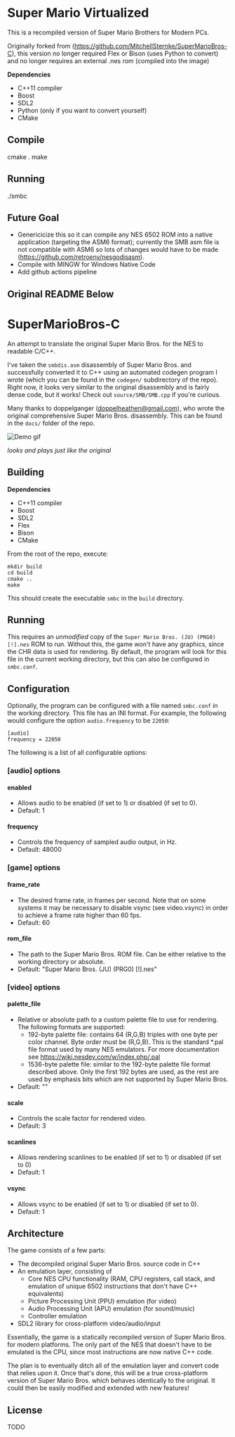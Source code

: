 # Super Mario Virtualized

This is a recompiled version of Super Mario Brothers for Modern PCs.

Originally forked from (https://github.com/MitchellSternke/SuperMarioBros-C), this version no longer required Flex or Bison (uses Python to convert) and no longer requires an external .nes rom (compiled into the image)

**Dependencies**
- C++11 compiler
- Boost
- SDL2
- Python (only if you want to convert yourself)
- CMake


## Compile

cmake .
make

## Running

./smbc

## Future Goal

- Genericicize this so it can compile any NES 6502 ROM into a native application (targeting the ASM6 format); currently the SMB asm file is not compatible with ASM6 so lots of changes would have to be made (https://github.com/retroenv/nesgodisasm).  
- Compile with MINGW for Windows Native Code
- Add github actions pipeline


## Original README Below

SuperMarioBros-C
================

An attempt to translate the original Super Mario Bros. for the NES to readable C/C++.

I've taken the `smbdis.asm` disassembly of Super Mario Bros. and successfully converted it to C++ using an automated codegen program I wrote (which you can be found in the `codegen/` subdirectory of the repo). Right now, it looks very similar to the original disassembly and is fairly dense code, but it works! Check out `source/SMB/SMB.cpp` if you're curious.

Many thanks to doppelganger (doppelheathen@gmail.com), who wrote the original comprehensive Super Mario Bros. disassembly. This can be found in the `docs/` folder of the repo.

![Demo gif](https://github.com/MitchellSternke/SuperMarioBros-C/raw/master/demo.gif)

*looks and plays just like the original*

Building
--------

**Dependencies**
- C++11 compiler
- Boost
- SDL2
- Flex
- Bison
- CMake

From the root of the repo, execute:
```
mkdir build
cd build
cmake ..
make
```

This should create the executable `smbc` in the `build` directory.

Running
-------

This requires an *unmodified* copy of the `Super Mario Bros. (JU) (PRG0) [!].nes` ROM to run. Without this, the game won't have any graphics, since the CHR data is used for rendering. By default, the program will look for this file in the current working directory, but this can also be configured in `smbc.conf`.

Configuration
-------------

Optionally, the program can be configured with a file named `smbc.conf` in the working directory. This file has an INI format. For example, the following would configure the option `audio.frequency` to be `22050`:

```
[audio]
frequency = 22050
```

The following is a list of all configurable options:

### [audio] options

#### enabled

- Allows audio to be enabled (if set to 1) or disabled (if set to 0).
- Default: 1

#### frequency

- Controls the frequency of sampled audio output, in Hz.
- Default: 48000

### [game] options

#### frame_rate

- The desired frame rate, in frames per second. Note that on some systems it may be necessary to disable vsync (see video.vsync) in order to achieve a frame rate higher than 60 fps.
- Default: 60

#### rom_file

- The path to the Super Mario Bros. ROM file. Can be either relative to the working directory or absolute.
- Default: "Super Mario Bros. (JU) (PRG0) [!].nes"

### [video] options

#### palette_file

- Relative or absolute path to a custom palette file to use for rendering. The following formats are supported:
  - 192-byte palette file: contains 64 (R,G,B) triples with one byte per color channel. Byte order must be (R,G,B). This is the standard *.pal file format used by many NES emulators. For more documentation see https://wiki.nesdev.com/w/index.php/.pal
  - 1536-byte palette file: similar to the 192-byte palette file format described above. Only the first 192 bytes are used, as the rest are used by emphasis bits which are not supported by Super Mario Bros.
- Default: ""

#### scale

- Controls the scale factor for rendered video.
- Default: 3

#### scanlines

- Allows rendering scanlines to be enabled (if set to 1) or disabled (if set to 0)
- Default: 1

#### vsync

- Allows vsync to be enabled (if set to 1) or disabled (if set to 0).
- Default: 1

Architecture
------------

The game consists of a few parts:
- The decompiled original Super Mario Bros. source code in C++
- An emulation layer, consisting of
  - Core NES CPU functionality (RAM, CPU registers, call stack, and emulation of unique 6502 instructions that don't have C++ equivalents)
  - Picture Processing Unit (PPU) emulation (for video)
  - Audio Processing Unit (APU) emulation (for sound/music)
  - Controller emulation
- SDL2 library for cross-platform video/audio/input

Essentially, the game is a statically recompiled version of Super Mario Bros. for modern platforms. The only part of the NES that doesn't have to be emulated is the CPU, since most instructions are now native C++ code.

The plan is to eventually ditch all of the emulation layer and convert code that relies upon it. Once that's done, this will be a true cross-platform version of Super Mario Bros. which behaves identically to the original. It could then be easily modified and extended with new features!

License
-------

TODO
